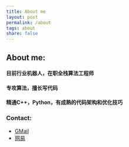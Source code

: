 ```yaml
---
title: About me
layout: post
permalink: /about
tags: about
share: false
---
```


## About me:
#### 目前行业机器人，在职全栈算法工程师
#### 专攻算法，擅长写代码
#### 精通C++，Python，有成熟的代码架构和优化技巧
### Contact:
* [GMail](mailto:StevenPZChan@gmail.com)
* [网易](mailto:octo.c.p.z@163.com)

